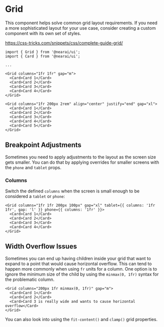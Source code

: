 # Grid

This component helps solve common grid layout requirements. If you need a more sophisticated layout for your use case, consider creating a custom component with its own set of styles.

https://css-tricks.com/snippets/css/complete-guide-grid/

```tsx
import { Grid } from '@nearai/ui';
import { Card } from '@nearai/ui';

...

<Grid columns="1fr 1fr" gap="m">
  <Card>Card 1</Card>
  <Card>Card 2</Card>
  <Card>Card 3</Card>
  <Card>Card 4</Card>
</Grid>

<Grid columns="1fr 200px 2rem" align="center" justify="end" gap="xl">
  <Card>Card 1</Card>
  <Card>Card 2</Card>
  <Card>Card 3</Card>
  <Card>Card 4</Card>
  <Card>Card 5</Card>
</Grid>
```

## Breakpoint Adjustments

Sometimes you need to apply adjustments to the layout as the screen size gets smaller. You can do that by applying overrides for smaller screens with the `phone` and `tablet` props.

### Columns

Switch the defined `columns` when the screen is small enough to be considered a `tablet` or `phone`:

```tsx
<Grid columns="1fr 1fr 200px 100px" gap="xl" tablet={{ columns: '1fr 1fr', gap: 'l' }} phone={{ columns: '1fr' }}>
  <Card>Card 1</Card>
  <Card>Card 2</Card>
  <Card>Card 3</Card>
  <Card>Card 4</Card>
</Grid>
```

## Width Overflow Issues

Sometimes you can end up having children inside your grid that want to expand to a point that would cause horizontal overflow. This can tend to happen more commonly when using `fr` units for a column. One option is to ignore the minimum size of the child by using the `minmax(0, 1fr)` syntax for the problematic column.

```tsx
<Grid columns="200px 1fr minmax(0, 1fr)" gap="m">
  <Card>Card 1</Card>
  <Card>Card 2</Card>
  <Card>Card 3 is really wide and wants to cause horizontal overflow</Card>
</Grid>
```

You can also look into using the `fit-content()` and `clamp()` grid properties.
